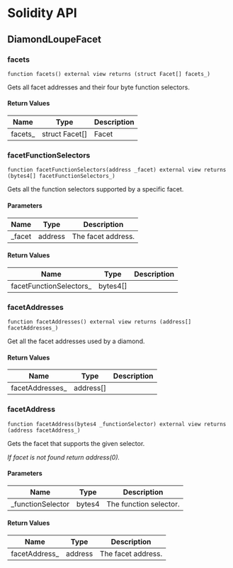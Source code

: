 # Solidity API

## DiamondLoupeFacet

### facets

```solidity
function facets() external view returns (struct Facet[] facets_)
```

Gets all facet addresses and their four byte function selectors.

#### Return Values

| Name | Type | Description |
| ---- | ---- | ----------- |
| facets_ | struct Facet[] | Facet |

### facetFunctionSelectors

```solidity
function facetFunctionSelectors(address _facet) external view returns (bytes4[] facetFunctionSelectors_)
```

Gets all the function selectors supported by a specific facet.

#### Parameters

| Name | Type | Description |
| ---- | ---- | ----------- |
| _facet | address | The facet address. |

#### Return Values

| Name | Type | Description |
| ---- | ---- | ----------- |
| facetFunctionSelectors_ | bytes4[] |  |

### facetAddresses

```solidity
function facetAddresses() external view returns (address[] facetAddresses_)
```

Get all the facet addresses used by a diamond.

#### Return Values

| Name | Type | Description |
| ---- | ---- | ----------- |
| facetAddresses_ | address[] |  |

### facetAddress

```solidity
function facetAddress(bytes4 _functionSelector) external view returns (address facetAddress_)
```

Gets the facet that supports the given selector.

_If facet is not found return address(0)._

#### Parameters

| Name | Type | Description |
| ---- | ---- | ----------- |
| _functionSelector | bytes4 | The function selector. |

#### Return Values

| Name | Type | Description |
| ---- | ---- | ----------- |
| facetAddress_ | address | The facet address. |


